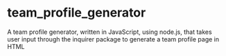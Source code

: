 # team_profile_generator
A team profile generator, written in JavaScript, using node.js, that takes user input through the inquirer package to generate a team profile page in HTML

